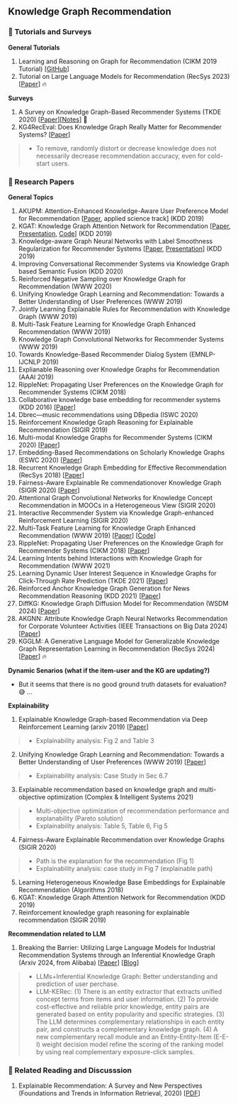 ## Knowledge Graph Recommendation

### 📝 Tutorials and Surveys
__General Tutorials__
1. Learning and Reasoning on Graph for Recommendation (CIKM 2019 Tutorial) [[GitHub](https://next-nus.github.io/)]
2. Tutorial on Large Language Models for Recommendation (RecSys 2023) [[Paper](https://dl.acm.org/doi/abs/10.1145/3604915.3609494?casa_token=Z1-c53RaQLMAAAAA:XzzOBkKnZYzUlXcb16eBYsNNJJSzi-YCrXymaCOLKfM0uIbjyTTBdr1FX9IZy8-I-ckYvwHxDu40Ug)] 🔥

__Surveys__
1. A Survey on Knowledge Graph-Based Recommender Systems (TKDE 2020) [[Paper](https://arxiv.org/pdf/2003.00911.pdf)][[Notes](https://mp.weixin.qq.com/s/d3rytwQ5Yta_hTGxtqXmvQ)] 🌟
2. KG4RecEval: Does Knowledge Graph Really Matter for Recommender Systems? [[Paper](https://dl.acm.org/doi/abs/10.1145/3713071)]
> * To remove, randomly distort or decrease knowledge does not necessarily decrease recommendation accuracy, even for cold-start users.

### 📝 Research Papers
__General Topics__
1. AKUPM: Attention-Enhanced Knowledge-Aware User Preference Model for Recommendation [[Paper](https://dl.acm.org/citation.cfm?doid=3292500.3330705), applied science track] (KDD 2019) 
2. KGAT: Knowledge Graph Attention Network for Recommendation [[Paper](https://arxiv.org/pdf/1905.07854.pdf), [Presentation](https://www.kdd.org/kdd2019/accepted-papers/view/kgat-knowledge-graph-attention-network-for-recommendation), [Code](https://github.com/xiangwang1223/knowledge_graph_attention_network)] (KDD 2019) 
3. Knowledge-aware Graph Neural Networks with Label Smoothness Regularization for Recommender Systems [[Paper](https://arxiv.org/pdf/1905.04413.pdf), [Presentation](https://www.kdd.org/kdd2019/accepted-papers/view/knowledge-aware-graph-neural-networks-with-label-smoothness-regularization-)] (KDD 2019) 
4. Improving Conversational Recommender Systems via Knowledge Graph based Semantic Fusion (KDD 2020)
5. Reinforced Negative Sampling over Knowledge Graph for Recommendation (WWW 2020)
6. Unifying Knowledge Graph Learning and Recommendation: Towards a Better Understanding of User Preferences (WWW 2019)
7. Jointly Learning Explainable Rules for Recommendation with Knowledge Graph (WWW 2019)
8. Multi-Task Feature Learning for Knowledge Graph Enhanced Recommendation (WWW 2019)
9. Knowledge Graph Convolutional Networks for Recommender Systems (WWW 2019)
10. Towards Knowledge-Based Recommender Dialog System (EMNLP-IJCNLP 2019)
11. Explianable Reasoning over Knowledge Graphs for Recommendation (AAAI 2019)
12. RippleNet: Propagating User Preferences on the Knowledge Graph for Recommender Systems (CIKM 2018)
13. Collaborative knowledge base embedding for recommender systems (KDD 2016) [[Paper](https://dl.acm.org/doi/pdf/10.1145/2939672.2939673)]
14. Dbrec—music recommendations using DBpedia (ISWC 2020)
15. Reinforcement Knowledge Graph Reasoning for Explainable Recommendation (SIGIR 2019) 
16. Multi-modal Knowledge Graphs for Recommender Systems (CIKM 2020) [[Paper](https://zheng-kai.com/paper/cikm_2020_sun.pdf)]
17. Embedding-Based Recommendations on Scholarly Knowledge Graphs (ESWC 2020) [[Paper](https://link.springer.com/chapter/10.1007/978-3-030-49461-2_15)]
18. Recurrent Knowledge Graph Embedding for Effective Recommendation (RecSys 2018) [[Paper](https://yangjiera.github.io/pdf/sun2018recsys.pdf)]
19. Fairness-Aware Explainable Re commendationover Knowledge Graph (SIGIR 2020) [[Paper](https://dl.acm.org/doi/epdf/10.1145/3397271.3401051)]
20. Attentional Graph Convolutional Networks for Knowledge Concept Recommendation in MOOCs in a Heterogeneous View (SIGIR 2020)
21. Interactive Recommender System via Knowledge Graph-enhanced Reinforcement Learning (SIGIR 2020)
22. Multi-Task Feature Learning for Knowledge Graph Enhanced Recommendation (WWW 2019) [[Paper](https://arxiv.org/pdf/1901.08907.pdf)] [[Code](https://github.com/hwwang55/MKR)]
23. RippleNet: Propagating User Preferences on the Knowledge Graph for Recommender Systems (CIKM 2018) [[Paper](https://arxiv.org/pdf/1803.03467.pdf)] 
24. Learning Intents behind Interactions with Knowledge Graph for Recommendation (WWW 2021)
25. Learning Dynamic User Interest Sequence in Knowledge Graphs for Click-Through Rate Prediction (TKDE 2021) [[Paper](https://ieeexplore.ieee.org/document/9409651)]
26. Reinforced Anchor Knowledge Graph Generation for News Recommendation Reasoning (KDD 2021) [[Paper](https://www.microsoft.com/en-us/research/uploads/prod/2021/05/KDD2021-anchorkg.pdf)]
27. DiffKG: Knowledge Graph Diffusion Model for Recommendation (WSDM 2024) [[Paper](https://dl.acm.org/doi/abs/10.1145/3616855.3635850)]
28. AKGNN: Attribute Knowledge Graph Neural Networks Recommendation for Corporate Volunteer Activities (IEEE Transactions on Big Data 2024) [[Paper](https://ieeexplore.ieee.org/abstract/document/10664007)]
29. KGGLM: A Generative Language Model for Generalizable Knowledge Graph Representation Learning in Recommendation (RecSys 2024) [[Paper](https://dl.acm.org/doi/abs/10.1145/3640457.3691703)] 🔥

__Dynamic Senarios (what if the item-user and the KG are updating?)__
* But it seems that there is no good ground truth datasets for evaluation? 😅 ...

__Explainability__
1. Explainable Knowledge Graph-based Recommendation via Deep Reinforcement Learning (arxiv 2019) [[Paper](https://arxiv.org/abs/1906.09506)]
> * Explainability analysis: Fig 2 and Table 3
2. Unifying Knowledge Graph Learning and Recommendation: Towards a Better Understanding of User Preferences (WWW 2019) [[Paper](https://dl.acm.org/doi/pdf/10.1145/3308558.3313705)]
> * Explainability analysis: Case Study in Sec 6.7
3. Explainable recommendation based on knowledge graph and multi-objective optimization (Complex & Intelligent Systems 2021)
> * Multi-objective optimization of recommendation performance and explanability (Pareto solution)
> * Explainability analysis: Table 5, Table 6, Fig 5
4. Fairness-Aware Explainable Recommendation over Knowledge Graphs (SIGIR 2020)
> * Path is the explanation for the recommendation (Fig 1)
> * Explainability analysis: case study in Fig 7 (explainable path)
5. Learning Heterogeneous Knowledge Base Embeddings for Explainable Recommendation (Algorithms 2018)
6. KGAT: Knowledge Graph Attention Network for Recommendation (KDD 2019)
7. Reinforcement knowledge graph reasoning for explainable recommendation (SIGIR 2019)

__Recommendation related to LLM__
1. Breaking the Barrier: Utilizing Large Language Models for Industrial Recommendation Systems through an Inferential Knowledge Graph (Arxiv 2024, from Alibaba) [[Paper](https://arxiv.org/pdf/2402.13750.pdf)] [[Blog](https://mp.weixin.qq.com/s/WIFTUHAp4PXX_wx0QMOsHw)]
> * LLMs+Inferential Knowledge Graph: Better understanding and prediction of user perchase.
> * LLM-KERec: (1) There is an entity extractor that extracts unified concept terms from items and user information. (2) To provide cost-effective and reliable prior knowledge, entity pairs are generated based on entity popularity and specific strategies. (3) The LLM determines complementary relationships in each entity pair, and constructs a complementary knowledge graph. (4) A new complementary recall module and an Entity-Entity-Item (E-E-I) weight decision model refine the scoring of the ranking model by using real complementary exposure-click samples. 

### 💬 Related Reading and Discusssion
1. Explainable Recommendation: A Survey and New Perspectives (Foundations and Trends in Information Retrieval, 2020) [[PDF](https://arxiv.org/pdf/1804.11192.pdf)]
